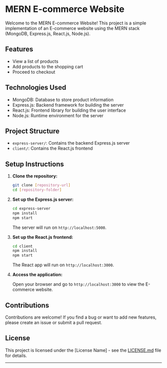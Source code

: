# MERN E-commerce Website

Welcome to the MERN E-commerce Website! This project is a simple implementation of an E-commerce website using the MERN stack (MongoDB, Express.js, React.js, Node.js).

## Features

- View a list of products
- Add products to the shopping cart
- Proceed to checkout

## Technologies Used

- MongoDB: Database to store product information
- Express.js: Backend framework for building the server
- React.js: Frontend library for building the user interface
- Node.js: Runtime environment for the server


## Project Structure

- `express-server/`: Contains the backend Express.js server
- `client/`: Contains the React.js frontend

## Setup Instructions

1. **Clone the repository:**

    ```bash
    git clone [repository-url]
    cd [repository-folder]
    ```

2. **Set up the Express.js server:**

    ```bash
    cd express-server
    npm install
    npm start
    ```

    The server will run on `http://localhost:5000`.

3. **Set up the React.js frontend:**

    ```bash
    cd client
    npm install
    npm start
    ```

    The React app will run on `http://localhost:3000`.

4. **Access the application:**

    Open your browser and go to `http://localhost:3000` to view the E-commerce website.


## Contributions

Contributions are welcome! If you find a bug or want to add new features, please create an issue or submit a pull request.

## License

This project is licensed under the [License Name] - see the [LICENSE.md](LICENSE.md) file for details.

---
